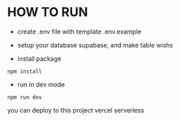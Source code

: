 # HOW TO RUN

- create .env file with template .env.example

- setup your database supabase, and make table wishs

- install package

```
npm install
```

- run in dev mode

```
npm run dev
```

you can deploy to this project vercel serverless
